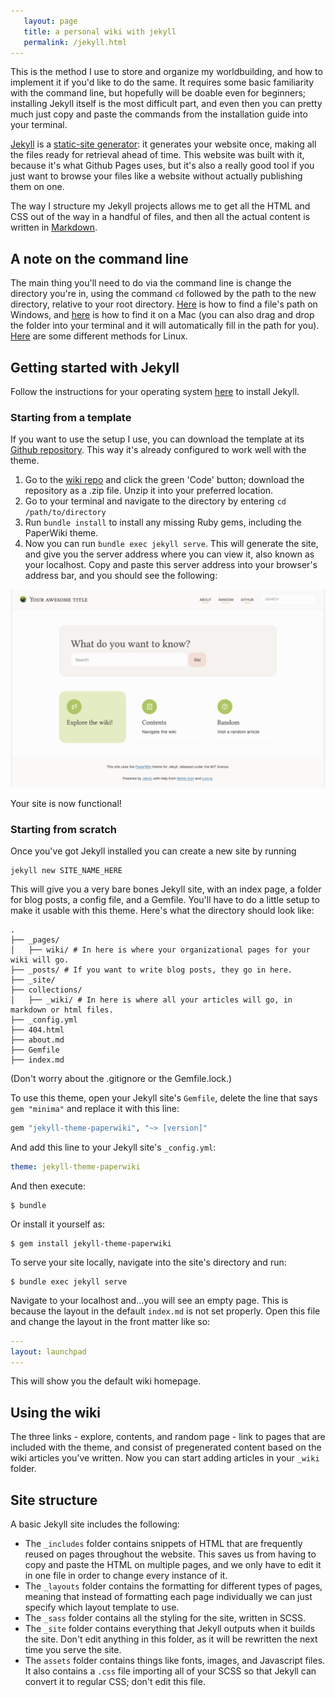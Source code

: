 ```yaml
---
   layout: page
   title: a personal wiki with jekyll
   permalink: /jekyll.html
---
```


This is the method I use to store and organize my worldbuilding, and how to implement it if you'd like to do the same. It requires some basic familiarity with the command line, but hopefully will be doable even for beginners; installing Jekyll itself is the most difficult part, and even then you can pretty much just copy and paste the commands from the installation guide into your terminal.

[Jekyll](https://jekyllrb.com/) is a [static-site generator](https://www.cloudflare.com/learning/performance/static-site-generator/): it generates your website once, making all the files ready for retrieval ahead of time. This website was built with it, because it's what Github Pages uses, but it's also a really good tool if you just want to browse your files like a website without actually publishing them on one.

The way I structure my Jekyll projects allows me to get all the HTML and CSS out of the way in a handful of files, and then all the actual content is written in [Markdown](https://www.markdownguide.org/).

## A note on the command line

The main thing you'll need to do via the command line is change the directory you're in, using the command `cd` followed by the path to the new directory, relative to your root directory. [Here](https://www.wikihow.com/Find-a-File%27s-Path-on-Windows) is how to find a file's path on Windows, and [here](https://macpaw.com/how-to/get-file-path-mac) is how to find it on a Mac (you can also drag and drop the folder into your terminal and it will automatically fill in the path for you). [Here](https://linuxhandbook.com/get-file-path/) are some different methods for Linux.



## Getting started with Jekyll

Follow the instructions for your operating system [here](https://jekyllrb.com/docs/installation/) to install Jekyll.

### Starting from a template

If you want to use the setup I use, you can download the template at its [Github repository](https://github.com/pomeloshark/paperwiki-example). This way it's already configured to work well with the theme.

1. Go to the [wiki repo](https://github.com/pomeloshark/paperwiki-example) and click the green 'Code' button; download the repository as a .zip file. Unzip it into your preferred location.
2. Go to your terminal and navigate to the directory by entering `cd /path/to/directory`
3. Run `bundle install` to install any missing Ruby gems, including the PaperWiki theme.
4. Now you can run `bundle exec jekyll serve`. This will generate the site, and give you the server address where you can view it, also known as your localhost. Copy and paste this server address into your browser's address bar, and you should see the following:

![A screenshot of the PaperWiki homepage.](/assets/images/homepage.png)

Your site is now functional!

### Starting from scratch

Once you've got Jekyll installed you can create a new site by running

```
jekyll new SITE_NAME_HERE
```

This will give you a very bare bones Jekyll site, with an index page, a folder for blog posts, a config file, and a Gemfile. You'll have to do a little setup to make it usable with this theme. Here's what the directory should look like:

```
.
├── _pages/
│   ├── wiki/ # In here is where your organizational pages for your wiki will go.
├── _posts/ # If you want to write blog posts, they go in here.
├── _site/
├── collections/
│   ├── _wiki/ # In here is where all your articles will go, in markdown or html files.
├── _config.yml
├── 404.html
├── about.md
├── Gemfile
├── index.md
```

(Don't worry about the .gitignore or the Gemfile.lock.)

To use this theme, open your Jekyll site's `Gemfile`, delete the line that says `gem "minima"` and replace it with this line:

```ruby
gem "jekyll-theme-paperwiki", "~> [version]"
```

And add this line to your Jekyll site's `_config.yml`:

```yaml
theme: jekyll-theme-paperwiki
```

And then execute:

```
$ bundle
```

Or install it yourself as:

```
$ gem install jekyll-theme-paperwiki
```

To serve your site locally, navigate into the site's directory and run:

```
$ bundle exec jekyll serve
```

Navigate to your localhost and...you will see an empty page. This is because the layout in the default `index.md` is not set properly. Open this file and change the layout in the front matter like so:

```yaml
---
layout: launchpad
---
```

This will show you the default wiki homepage.



## Using the wiki

The three links - explore, contents, and random page - link to pages that are included with the theme, and consist of pregenerated content based on the wiki articles you've written. Now you can start adding articles in your `_wiki` folder.




## Site structure

A basic Jekyll site includes the following:
+ The `_includes` folder contains snippets of HTML that are frequently reused on pages throughout the website. This saves us from having to copy and paste the HTML on multiple pages, and we only have to edit it in one file in order to change every instance of it.
+ The `_layouts` folder contains the formatting for different types of pages, meaning that instead of formatting each page individually we can just specify which layout template to use.
+ The `_sass` folder contains all the styling for the site, written in SCSS.
+ The `_site` folder contains everything that Jekyll outputs when it builds the site. Don't edit anything in this folder, as it will be rewritten the next time you serve the site.
+ The `assets` folder contains things like fonts, images, and Javascript files. It also contains a `.css` file importing all of your SCSS so that Jekyll can convert it to regular CSS; don't edit this file.
